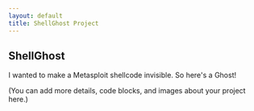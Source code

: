 ```yaml
---
layout: default
title: ShellGhost Project
---
```


<section class="content-section">
    <div class="container">
        <h2>ShellGhost</h2>
        <p>
            I wanted to make a Metasploit shellcode invisible. So here's a Ghost!
        </p>
        <p>
            (You can add more details, code blocks, and images about your project here.)
        </p>
    </div>
</section>
